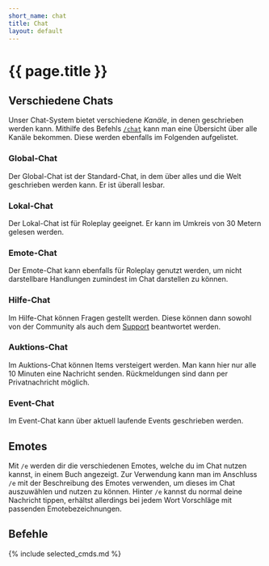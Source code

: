 ```yaml
---
short_name: chat
title: Chat
layout: default
---
```

# {{ page.title }}

## Verschiedene Chats

Unser Chat-System bietet verschiedene _Kanäle_, in denen geschrieben werden
kann. Mithilfe des Befehls [`/chat`](/commands/chat) kann man eine Übersicht
über alle Kanäle bekommen. Diese werden ebenfalls im Folgenden aufgelistet.

### Global-Chat

Der Global-Chat ist der Standard-Chat, in dem über alles und die Welt
geschrieben werden kann. Er ist überall lesbar.

### Lokal-Chat

Der Lokal-Chat ist für Roleplay geeignet. Er kann im Umkreis von 30 Metern
gelesen werden.

### Emote-Chat

Der Emote-Chat kann ebenfalls für Roleplay genutzt werden, um nicht darstellbare
Handlungen zumindest im Chat darstellen zu können.

### Hilfe-Chat

Im Hilfe-Chat können Fragen gestellt werden. Diese können dann sowohl von der
Community als auch dem [Support](/support) beantwortet werden.

### Auktions-Chat

Im Auktions-Chat können Items versteigert werden. Man kann hier nur alle 10
Minuten eine Nachricht senden. Rückmeldungen sind dann per Privatnachricht
möglich.

### Event-Chat

Im Event-Chat kann über aktuell laufende Events geschrieben werden.

## Emotes

Mit `/e` werden dir die verschiedenen Emotes, welche du im Chat nutzen kannst,
in einem Buch angezeigt. Zur Verwendung kann man im Anschluss `/e` mit der
Beschreibung des Emotes verwenden, um dieses im Chat auszuwählen und nutzen zu
können. Hinter `/e` kannst du normal deine Nachricht tippen, erhältst allerdings
bei jedem Wort Vorschläge mit passenden Emotebezeichnungen.

## Befehle

{% include selected_cmds.md %}

